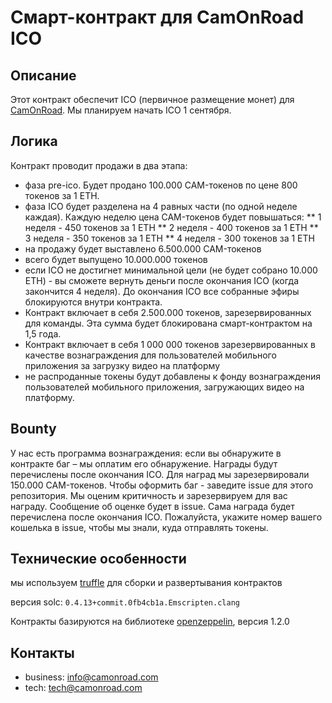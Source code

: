 # Смарт-контракт для CamOnRoad ICO

## Описание

Этот контракт обеспечит ICO (первичное размещение монет) для [CamOnRoad](https://ico.camonroad.com). Мы планируем начать ICO 1 сентября.

## Логика

Контракт проводит продажи в два этапа:
* фаза pre-ico. Будет продано 100.000 CAM-токенов по цене 800 токенов за 1 ETH.
* фаза ICO будет разделена на 4 равных части (по одной неделе каждая). Каждую неделю цена CAM-токенов будет повышаться:
** 1 неделя - 450 токенов за 1 ETH
** 2 неделя - 400 токенов за 1 ETH
** 3 неделя - 350 токенов за 1 ETH
** 4 неделя - 300 токенов за 1 ETH
* на продажу будет выставлено 6.500.000 CAM-токенов
* всего будет выпущено 10.000.000 токенов
* если ICO не достигнет минимальной цели (не будет собрано 10.000 ETH) - вы сможете вернуть деньги после окончания ICO (когда закончится 4 неделя). До окончания ICO все собранные эфиры блокируются внутри контракта.
* Контракт включает в себя 2.500.000 токенов, зарезервированных для команды. Эта сумма будет блокирована смарт-контрактом на 1,5 года.
* Контракт включает в себя 1 000 000 токенов зарезервированных в качестве вознаграждения для пользователей мобильного приложения за загрузку видео на платформу
* не распроданные токены будут добавлены к фонду вознаграждения пользователей мобильного приложения, загружающих видео на платформу.


## Bounty

У нас есть программа вознаграждения: если вы обнаружите в контракте баг – мы оплатим его обнаружение. Награды будут перечислены после окончания ICO. Для наград мы зарезервировали 150.000 CAM-токенов. Чтобы оформить баг - заведите issue для этого репозитория. Мы оценим критичность и зарезервируем для вас награду. Сообщение об оценке будет в issue. Сама награда будет перечислена после окончания ICO. Пожалуйста, укажите номер вашего кошелька в issue, чтобы мы знали, куда отправлять токены.


## Технические особенности

мы используем [truffle](truffle.readthedocs.io) для сборки и развертывания контрактов

версия solc: `0.4.13+commit.0fb4cb1a.Emscripten.clang`

Контракты базируются на библиотеке [openzeppelin](https://github.com/OpenZeppelin/zeppelin-solidity/), версия 1.2.0


## Контакты

* business: [info@camonroad.com](mailto:info@camonroad.com)
* tech: [tech@camonroad.com](mailto:tech@camonroad.com)

